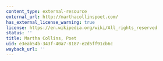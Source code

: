 ```yaml
---
content_type: external-resource
external_url: http://marthacollinspoet.com/
has_external_license_warning: true
license: https://en.wikipedia.org/wiki/All_rights_reserved
status: ''
title: Martha Collins, Poet
uid: e3eab54b-343f-40a7-8187-e2d5ff91cb6c
wayback_url: ''
---
```

